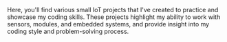 Here, you'll find various small IoT projects that I've created to practice and showcase my coding skills. These projects highlight my ability to work with sensors, modules, and embedded systems, and provide insight into my coding style and problem-solving process.
